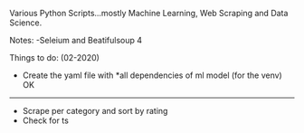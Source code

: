 Various Python Scripts...mostly Machine Learning, Web Scraping and Data Science.



Notes:
 -Seleium and Beatifulsoup 4



Things to do: (02-2020)
 - Create the yaml file with *all dependencies of ml model (for the venv) OK
 ---------------------------------------------
 - Scrape per category and sort by rating
 -  Check for ts
